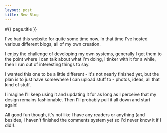 ```yaml
---
layout: post
title: New Blog
---
```


#{{ page.title }}

I've had this website for quite some time now. In that time I've hosted various different blogs, all of my own creation.

I enjoy the challenge of developing my own systems, generally I get them to the point where I can talk about what I'm doing, I tinker with it for a while, then I run out of interesting things to say.

I wanted this one to be a little different - it's not nearly finished yet, but the plan is to just have somewhere I can upload stuff to - photos, ideas, all that kind of stuff.

I imagine I'll keep using it and updating it for as long as I perceive that my design remains fashionable. Then I'll probably pull it all down and start again!

All good fun though, it's not like I have any readers or anything (and besides, I haven't finished the comments system yet so I'd never know it if I did!).